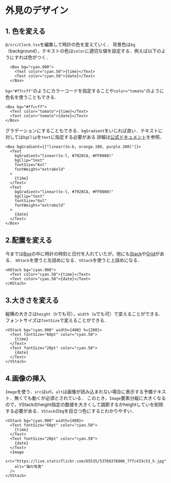 # 外見のデザイン
## 1. 色を変える
`@/src/Clock.tsx`を編集して時計の色を変えていく．
背景色は`bg`（background），テキストの色は`color`に適切な値を設定する．例えば以下のようにすれば色がつく．

```tsx
  <Box bg="cyan.900">
    <Text color="cyan.50">{time}</Text>
    <Text color="cyan.50">{date}</Text>
  </Box>
```

`bg="#ffccff"`のようにカラーコードを指定することや`color="tomato"`のように色名を使うこともできる．
```tsx
<Box bg="#ffccff">
  <Text color="tomato">{time}</Text>
  <Text color="tomato">{date}</Text>
</Box>
```

グラデーションにすることもできる．`bgGradient`をいじれば良い．テキストに対しては`bgClip`を`text`に指定する必要がある
詳細は[公式ドキュメント](https://v2.chakra-ui.com/docs/styled-system/gradient)を参照．
```tsx
<Box bgGradient={["linear(to-b, orange.100, purple.300)"]}>
  <Text
    bgGradient="linear(to-l, #7928CA, #FF0080)"
    bgClip="text"
    fontSize="6xl"
    fontWeight="extrabold"
  >
    {time}
  </Text>
  <Text
    bgGradient="linear(to-l, #7928CA, #FF0080)"
    bgClip="text"
    fontSize="6xl"
    fontWeight="extrabold"
  >
    {date}
  </Text>
</Box>
```

## 2.配置を変える
今までは[Box](https://v2.chakra-ui.com/docs/components/box)の中に時計の時刻と日付を入れていたが，他にも[Stack](https://v2.chakra-ui.com/docs/components/stack/usage)や[Grid](https://v2.chakra-ui.com/docs/components/grid/usage)がある．
`HStack`を使うと左詰めになる．`VStack`を使うと上詰めになる．
```tsx
<HStack bg="cyan.900">
  <Text color="cyan.50">{time}</Text>
  <Text color="cyan.50">{date}</Text>
</HStack>
```

## 3.大きさを変える
縦横の大きさは`height`（`h`でも可），`width`（`w`でも可）で変えることができる．フォントサイズは`fontSize`で変えることができる．
```tsx
<VStack bg="cyan.900" width={400} h={200}>
  <Text fontSize="60pt" color="cyan.50">
    {time}
  </Text>
  <Text fontSize="20pt" color="cyan.50">
    {date}
  </Text>
</VStack>
```

## 4.画像の挿入
`Image`を使う．`src`はurl，`alt`は画像が読み込まれない場合に表示する予備テキスト．無くても動くが必須とされている．
このとき，`Image`要素分縦に大きくなるので，VStackのheight指定の数値を大きくして調節するかheightしていを削除する必要がある．`VStack`の`bg`を目立つ色にするとわかりやすい．
```tsx
<VStack bg="cyan.900" width={400}>
  <Text fontSize="60pt" color="cyan.50">
    {time}
  </Text>
  <Text fontSize="20pt" color="cyan.50">
    {date}
  </Text>
  <Image
    src="https://live.staticflickr.com/65535/53768376006_77fc433c53_h.jpg"
    alt="海の写真"
  />
</VStack>
```